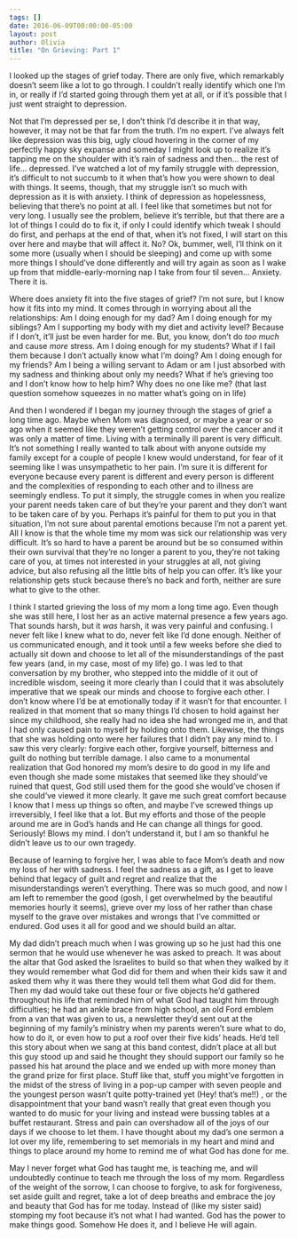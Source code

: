 ```yaml
---
tags: []
date: 2016-06-09T00:00:00-05:00
layout: post
author: Olivia
title: "On Grieving: Part 1"
---
```


I looked up the stages of grief today. There are only five, which remarkably doesn’t seem like a lot to go through. I couldn’t really identify which one I’m in, or really if I’d started going through them yet at all, or if it’s possible that I just went straight to depression.

Not that I’m depressed per se, I don’t think I’d describe it in that way, however, it may not be that far from the truth. I’m no expert. I’ve always felt like depression was this big, ugly cloud hovering in the corner of my perfectly happy sky expanse and someday I might look up to realize it’s tapping me on the shoulder with it’s rain of sadness and then… the rest of life… depressed. I’ve watched a lot of my family struggle with depression, it’s difficult to not succumb to it when that’s how you were shown to deal with things. It seems, though, that my struggle isn’t so much with depression as it is with anxiety. I think of depression as hopelessness, believing that there’s no point at all. I feel like that sometimes but not for very long. I usually see the problem, believe it’s terrible, but that there are a lot of things I could do to fix it, if only I could identify which tweak I should do first, and perhaps at the end of that, when it’s not fixed, I will start on this over here and maybe that will affect it. No? Ok, bummer, well, I’ll think on it some more (usually when I should be sleeping) and come up with some more things I should’ve done differently and will try again as soon as I wake up from that middle-early-morning nap I take from four til seven… Anxiety. There it is.

Where does anxiety fit into the five stages of grief? I’m not sure, but I know how it fits into my mind. It comes through in worrying about all the relationships: Am I doing enough for my dad? Am I doing enough for my siblings? Am I supporting my body with my diet and activity level? Because if I don’t, it’ll just be even harder for me. But, you know, don’t do _too much_ and cause _more_ stress. Am I doing enough for my students? What if I fail them because I don’t actually know what I’m doing? Am I doing enough for my friends? Am I being a willing servant to Adam or am I just absorbed with my sadness and thinking about only my needs? What if he’s grieving too and I don’t know how to help him? Why does no one like me? (that last question somehow squeezes in no matter what’s going on in life)

And then I wondered if I began my journey through the stages of grief a long time ago. Maybe when Mom was diagnosed, or maybe a year or so ago when it seemed like they weren’t getting control over the cancer and it was only a matter of time. Living with a terminally ill parent is very difficult. It’s not something I really wanted to talk about with anyone outside my family except for a couple of people I knew would understand, for fear of it seeming like I was unsympathetic to her pain. I’m sure it is different for everyone because every parent is different and every person is different and the complexities of responding to each other and to illness are seemingly endless. To put it simply, the struggle comes in when you realize your parent needs taken care of but they’re your parent and they don’t want to be taken care of by you. Perhaps it’s painful for them to put you in that situation, I’m not sure about parental emotions because I’m not a parent yet. All I know is that the whole time my mom was sick our relationship was very difficult. It’s so hard to have a parent be around but be so consumed within their own survival that they’re no longer a parent to you, they’re not taking care of you, at times not interested in your struggles at all, not giving advice, but also refusing all the little bits of help you can offer. It’s like your relationship gets stuck because there’s no back and forth, neither are sure what to give to the other.

I think I started grieving the loss of my mom a long time ago. Even though she was still here, I lost her as an active maternal presence a few years ago. That sounds harsh, but it _was_ harsh, it was very painful and confusing. I never felt like I knew what to do, never felt like I’d done enough. Neither of us communicated enough, and it took until a few weeks before she died to actually sit down and choose to let all of the misunderstandings of the past few years (and, in my case, most of my life) go. I was led to that conversation by my brother, who stepped into the middle of it out of incredible wisdom, seeing it more clearly than I could that it was absolutely imperative that we speak our minds and choose to forgive each other. I don’t know where I’d be at emotionally today if it wasn’t for that encounter. I realized in that moment that so many things I’d chosen to hold against her since my childhood, she really had no idea she had wronged me in, and that I had only caused pain to myself by holding onto them. Likewise, the things that she was holding onto were her failures that I didn’t pay any mind to. I saw this very clearly: forgive each other, forgive yourself, bitterness and guilt do nothing but terrible damage. I also came to a monumental realization that God honored my mom’s desire to do good in my life and even though she made some mistakes that seemed like they should’ve ruined that quest, God still used them for the good she would’ve chosen if she could’ve viewed it more clearly. It gave me such great comfort because I know that I mess up things so often, and maybe I’ve screwed things up irreversibly, I feel like that a lot. But my efforts and those of the people around me are in God’s hands and He can change all things for good. Seriously! Blows my mind. I don’t understand it, but I am so thankful he didn’t leave us to our own tragedy.

Because of learning to forgive her, I was able to face Mom’s death and now my loss of her with sadness. I feel the sadness as a gift, as I get to leave behind that legacy of guilt and regret and realize that the misunderstandings weren’t everything. There was so much good, and now I am left to remember the good (gosh, I get overwhelmed by the beautiful memories hourly it seems), grieve over my loss of her rather than chase myself to the grave over mistakes and wrongs that I’ve committed or endured. God uses it all for good and we should build an altar.

My dad didn’t preach much when I was growing up so he just had this one sermon that he would use whenever he was asked to preach. It was about the altar that God asked the Israelites to build so that when they walked by it they would remember what God did for them and when their kids saw it and asked them why it was there they would tell them what God did for them. Then my dad would take out these four or five objects he’d gathered throughout his life that reminded him of what God had taught him through difficulties; he had an ankle brace from high school, an old Ford emblem from a van that was given to us, a newsletter they’d sent out at the beginning of my family’s ministry when my parents weren’t sure what to do, how to do it, or even how to put a roof over their five kids’ heads. He’d tell this story about when we sang at this band contest, didn’t place at all but this guy stood up and said he thought they should support our family so he passed his hat around the place and we ended up with more money than the grand prize for first place. Stuff like that, stuff you might’ve forgotten in the midst of the stress of living in a pop-up camper with seven people and the youngest person wasn’t quite potty-trained yet (Hey! that’s me!!) , or the disappointment that your band wasn’t really that great even though you wanted to do music for your living and instead were bussing tables at a buffet restaurant. Stress and pain can overshadow all of the joys of our days if we choose to let them. I have thought about my dad’s one sermon a lot over my life, remembering to set memorials in my heart and mind and things to place around my home to remind me of what God has done for me.

May I never forget what God has taught me, is teaching me, and will undoubtedly continue to teach me through the loss of my mom. Regardless of the weight of the sorrow, I can choose to forgive, to ask for forgiveness, set aside guilt and regret, take a lot of deep breaths and embrace the joy and beauty that God has for me today. Instead of (like my sister said) stomping my foot because it’s not what I had wanted. God has the power to make things good. Somehow He does it, and I believe He will again.
